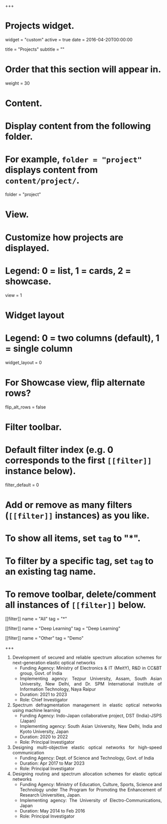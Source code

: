 +++
# Projects widget.
widget = "custom"
active = true
date = 2016-04-20T00:00:00

title = "Projects"
subtitle = ""

# Order that this section will appear in.
weight = 30

# Content.
# Display content from the following folder.
# For example, `folder = "project"` displays content from `content/project/`.
folder = "project"

# View.
# Customize how projects are displayed.
# Legend: 0 = list, 1 = cards, 2 = showcase.
view = 1

# Widget layout
# Legend: 0 = two columns (default), 1 = single column
widget_layout = 0

# For Showcase view, flip alternate rows?
flip_alt_rows = false

# Filter toolbar.

# Default filter index (e.g. 0 corresponds to the first `[[filter]]` instance below).
filter_default = 0

# Add or remove as many filters (`[[filter]]` instances) as you like.
# To show all items, set `tag` to "*".
# To filter by a specific tag, set `tag` to an existing tag name.
# To remove toolbar, delete/comment all instances of `[[filter]]` below.
[[filter]]
  name = "All"
  tag = "*"

[[filter]]
  name = "Deep Learning"
  tag = "Deep Learning"

[[filter]]
  name = "Other"
  tag = "Demo"

+++

<div align="justify">
      <ol>
        <li>Development of secured and reliable spectrum allocation schemes for next-generation elastic optical networks
          <ul>
            <li>Funding Agency: Ministry of Electronics & IT (MeitY), R&D in CC&BT group, Govt. of India</li>
            <li>Implementing agency: Tezpur University, Assam, South Asian University, New Delhi, and Dr. SPM International Institute of Information Technology, Naya Raipur</li>
            <li>Duration: 2021 to 2023</li>
            <li>Role: Chief Investigator</li>
            </ul>
        </li>
        <li>Spectrum defragmentation management in elastic optical networks using machine learning
          <ul>
            <li>Funding Agency: Indo-Japan collaborative project, DST (India)-JSPS (Japan)</li>
            <li>Implementing agency: South Asian University, New Delhi, India and Kyoto University, Japan</li>
            <li>Duration: 2020 to 2022</li>
            <li>Role: Principal Investigator</li>
            </ul>
        </li>
        <li>Designing multi-objective elastic optical networks for high-speed communication
          <ul>
            <li>Funding Agency: Dept. of Science and Technology, Govt. of India</li>
            <li>Duration: Apr 2017 to Mar 2023 </li>            
            <li>Role: Principal Investigator</li>
            </ul>
        </li>
        <li>Designing routing and spectrum allocation schemes for elastic optical networks
          <ul>
            <li>Funding Agency: Ministry of Education, Culture, Sports, Science and Technology under The Program for Promoting the Enhancement of Research Universities, Japan. </li>
            <li>Implementing agency: The University of Electro-Communications, Japan</li>
            <li>Duration: May 2014 to Feb 2016 </li>
            <li>Role: Principal Investigator</li>
          </ul>
        </li>
        </ol>
</div>
